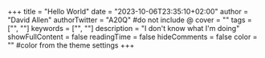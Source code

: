 +++
title = "Hello World"
date = "2023-10-06T23:35:10+02:00"
author = "David Allen"
authorTwitter = "A20Q" #do not include @
cover = ""
tags = ["", ""]
keywords = ["", ""]
description = "I don't know what I'm doing"
showFullContent = false
readingTime = false
hideComments = false
color = "" #color from the theme settings
+++
